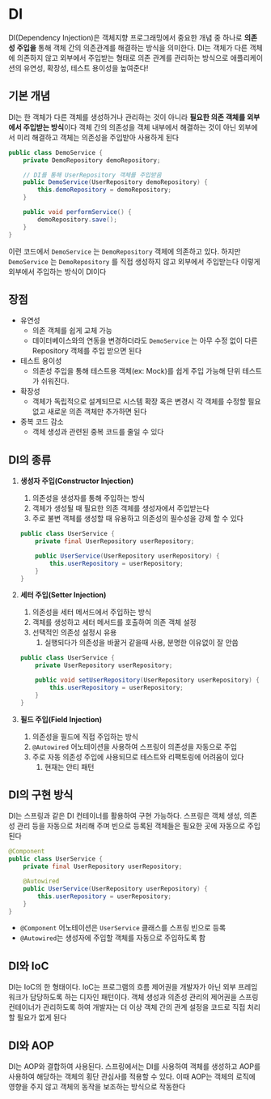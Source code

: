 # DI

DI(Dependency Injection)은 객체지향 프로그래밍에서 중요한 개념 중 하나로 **의존성 주입을** 통해 객체 간의 의존관계를 해결하는 방식을 의미한다. DI는 객체가 다른 객체에 의존하지 않고 외부에서 주입받는 형태로 의존 관계를 관리하는 방식으로 애플리케이션의 유연성, 확장성, 테스트 용이성을 높여준다!

## 기본 개념

DI는 한 객체가 다른 객체를 생성하거나 관리하는 것이 아니라 **필요한 의존 객체를 외부에서 주입받는 방식**이다 객체 간의 의존성을 객체 내부에서 해결하는 것이 아닌 외부에서 미리 해결하고 객체는 의존성을 주입받아 사용하게 된다

```java
public class DemoService {
    private DemoRepository demoRepository;

    // DI를 통해 UserRepository 객체를 주입받음
    public DemoService(UserRepository demoRepository) {
        this.demoRepository = demoRepository;
    }

    public void performService() {
        demoRepository.save();
    }
}
```

이런 코드에서 `DemoService` 는 `DemoRepository` 객체에 의존하고 있다. 하지만 `DemoService` 는 `DemoRepository` 를 직접 생성하지 않고 외부에서 주입받는다 이렇게 외부에서 주입하는 방식이 DI이다

## 장점

- 유연성
  - 의존 객체를 쉽게 교체 가능
  - 데이터베이스와의 연동을 변경하더라도 `DemoService` 는 아무 수정 없이 다른 Repository 객체를 주입 받으면 된다
- 테스트 용이성
  - 의존성 주입을 통해 테스트용 객체(ex: Mock)를 쉽게 주입 가능해 단위 테스트가 쉬워진다.
- 확장성
  - 객체가 독립적으로 설계되므로 시스템 확장 혹은 변경시 각 객체를 수정할 필요없고 새로운 의존 객체만 추가하면 된다
- 중복 코드 감소
  - 객체 생성과 관련된 중복 코드를 줄일 수 있다

## DI의 종류

1. **생성자 주입(Constructor Injection)**

   1. 의존성을 생성자를 통해 주입하는 방식
   2. 객체가 생성될 때 필요한 의존 객체를 생성자에서 주입받는다
   3. 주로 불변 객체를 생성할 때 유용하고 의존성의 필수성을 강제 할 수 있다

   ```java
   public class UserService {
       private final UserRepository userRepository;

       public UserService(UserRepository userRepository) {
           this.userRepository = userRepository;
       }
   }
   ```

2. **세터 주입(Setter Injection)**

   1. 의존성을 세터 메서드에서 주입하는 방식
   2. 객체를 생성하고 세터 메서드를 호출하여 의존 객체 설정
   3. 선택적인 의존성 설정시 유용
      1. 실행되다가 의존성을 바꿀거 같을때 사용, 분명한 이유없이 잘 안씀

   ```java
   public class UserService {
       private UserRepository userRepository;

       public void setUserRepository(UserRepository userRepository) {
           this.userRepository = userRepository;
       }
   }
   ```

3. **필드 주입(Field Injection)**
   1. 의존성을 필드에 직접 주입하는 방식
   2. `@Autowired` 어노테이션을 사용하여 스프링이 의존성을 자동으로 주입
   3. 주로 자동 의존성 주입에 사용되므로 테스트와 리팩토링에 어려움이 있다
      1. 현재는 안티 패턴

## DI의 구현 방식

DI는 스프링과 같은 DI 컨테이너를 활용하여 구현 가능하다. 스프링은 객체 생성, 의존성 관리 등을 자동으로 처리해 주며 빈으로 등록된 객체들은 필요한 곳에 자동으로 주입된다

```java
@Component
public class UserService {
    private final UserRepository userRepository;

    @Autowired
    public UserService(UserRepository userRepository) {
        this.userRepository = userRepository;
    }
}
```

- `@Component` 어노테이션은 `UserService` 클래스를 스프링 빈으로 등록
- `@Autowired`는 생성자에 주입할 객체를 자동으로 주입하도록 함

## DI와 IoC

DI는 IoC의 한 형태이다. IoC는 프로그램의 흐름 제어권을 개발자가 아닌 외부 프레임워크가 담당하도록 하는 디자인 패턴이다. 객체 생성과 의존성 관리의 제어권을 스프링 컨테이너가 관리하도록 하여 개발자는 더 이상 객체 간의 관계 설정을 코드로 직접 처리할 필요가 없게 된다

## DI와 AOP

DI는 AOP와 결합하여 사용된다. 스프링에서는 DI를 사용하여 객체를 생성하고 AOP를 사용하여 해당하는 객체의 횡단 관심사를 적용할 수 있다. 이때 AOP는 객체의 로직에 영향을 주지 않고 객체의 동작을 보조하는 방식으로 작동한다
